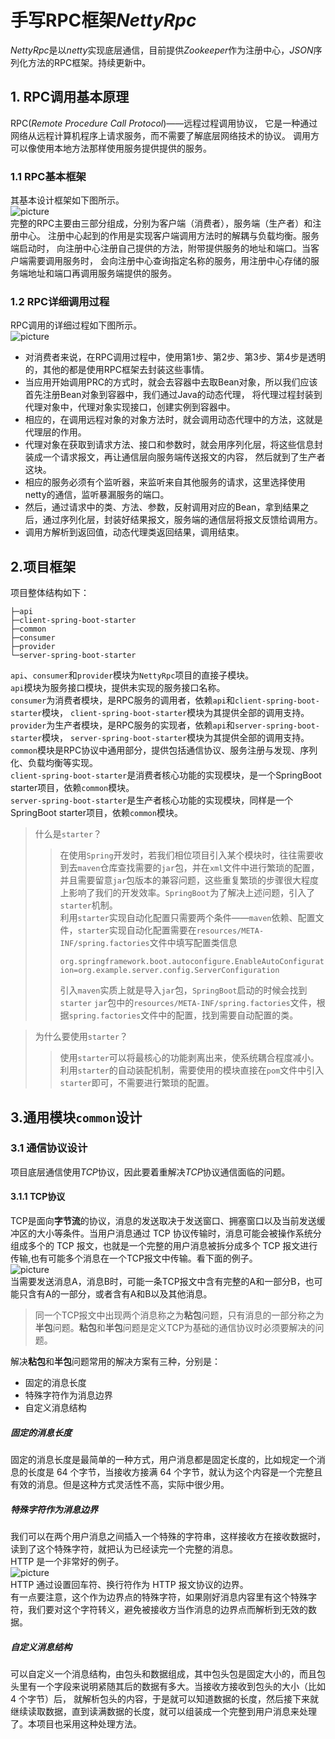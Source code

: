 # 手写RPC框架*NettyRpc*
*NettyRpc*是以*netty*实现底层通信，目前提供*Zookeeper*作为注册中心，*JSON*序列化方法的RPC框架。持续更新中。
## 1. RPC调用基本原理
RPC(*Remote Procedure Call Protocol*)——远程过程调用协议，
它是一种通过网络从远程计算机程序上请求服务，而不需要了解底层网络技术的协议。
调用方可以像使用本地方法那样使用服务提供提供的服务。 

### 1.1 RPC基本框架
其基本设计框架如下图所示。  
![picture](https://gitee.com/su_ya_kang/NettyRpc/raw/master/picture/rpc-design.jpg)  
完整的RPC主要由三部分组成，分别为客户端（消费者），服务端（生产者）和注册中心。
注册中心起到的作用是实现客户端调用方法时的解耦与负载均衡。服务端启动时，
向注册中心注册自己提供的方法，附带提供服务的地址和端口。当客户端需要调用服务时，
会向注册中心查询指定名称的服务，用注册中心存储的服务端地址和端口再调用服务端提供的服务。

### 1.2 RPC详细调用过程
RPC调用的详细过程如下图所示。  
![picture](https://gitee.com/su_ya_kang/NettyRpc/raw/master/picture/rpc-procedure.jpg)  
* 对消费者来说，在RPC调用过程中，使用第1步、第2步、第3步、第4步是透明的，其他的都是使用RPC框架去封装这些事情。
* 当应用开始调用PRC的方式时，就会去容器中去取Bean对象，所以我们应该首先注册Bean对象到容器中，我们通过Java的动态代理，
将代理过程封装到代理对象中，代理对象实现接口，创建实例到容器中。
* 相应的，在调用远程对象的对象方法时，就会调用动态代理中的方法，这就是代理层的作用。  
* 代理对象在获取到请求方法、接口和参数时，就会用序列化层，将这些信息封装成一个请求报文，再让通信层向服务端传送报文的内容，
然后就到了生产者这块。  
* 相应的服务必须有个监听器，来监听来自其他服务的请求，这里选择使用netty的通信，监听暴漏服务的端口。
* 然后，通过请求中的类、方法、参数，反射调用对应的Bean，拿到结果之后，通过序列化层，封装好结果报文，服务端的通信层将报文反馈给调用方。
* 调用方解析到返回值，动态代理类返回结果，调用结束。

## 2.项目框架
项目整体结构如下：  
```
├─api
├─client-spring-boot-starter
├─common
├─consumer
├─provider
└─server-spring-boot-starter
```
`api`、`consumer`和`provider`模块为`NettyRpc`项目的直接子模块。  
`api`模块为服务接口模块，提供未实现的服务接口名称。  
`consumer`为消费者模块，是RPC服务的调用者，依赖`api`和`client-spring-boot-starter`模块，
`client-spring-boot-starter`模块为其提供全部的调用支持。  
`provider`为生产者模块，是RPC服务的实现者，依赖`api`和`server-spring-boot-starter`模块，
`server-spring-boot-starter`模块为其提供全部的调用支持。  
`common`模块是RPC协议中通用部分，提供包括通信协议、服务注册与发现、序列化、负载均衡等实现。  
`client-spring-boot-starter`是消费者核心功能的实现模块，是一个SpringBoot starter项目，依赖`common`模块。  
`server-spring-boot-starter`是生产者核心功能的实现模块，同样是一个SpringBoot starter项目，依赖`common`模块。 
> 什么是`starter`？  
> > 在使用`Spring`开发时，若我们相位项目引入某个模块时，往往需要收到去`maven`仓库查找需要的`jar`包，并在`xml`文件中进行繁琐的配置，
> > 并且需要留意`jar`包版本的兼容问题，这些重复繁琐的步骤很大程度上影响了我们的开发效率。`SpringBoot`为了解决上述问题，引入了`starter`机制。  
> > 利用`starter`实现自动化配置只需要两个条件——`maven`依赖、配置文件，`starter`实现自动化配置需要在`resources/META-INF/spring.factories`文件中填写配置类信息  
> > 
> >  ```org.springframework.boot.autoconfigure.EnableAutoConfiguration=org.example.server.config.ServerConfiguration```  
> > 
> > 引入`maven`实质上就是导入`jar`包，`SpringBoot`启动的时候会找到`starter` `jar`包中的`resources/META-INF/spring.factories`文件，根据`spring.factories`文件中的配置，找到需要自动配置的类。  

> 为什么要使用`starter`？ 
> > 使用`starter`可以将最核心的功能剥离出来，使系统耦合程度减小。利用`starter`的自动装配机制，需要使用的模块直接在`pom`文件中引入`starter`即可，不需要进行繁琐的配置。  

## 3.通用模块`common`设计
### 3.1 通信协议设计
项目底层通信使用*TCP*协议，因此要着重解决*TCP*协议通信面临的问题。
#### 3.1.1 TCP协议
TCP是面向**字节流**的协议，消息的发送取决于发送窗口、拥塞窗口以及当前发送缓冲区的大小等条件。当用户消息通过 TCP 协议传输时，消息可能会被操作系统分组成多个的 TCP 报文，也就是一个完整的用户消息被拆分成多个 TCP 报文进行传输,也有可能多个消息在一个TCP报文中传输。看下面的例子。  
![picture](https://gitee.com/su_ya_kang/NettyRpc/raw/master/picture/tcp-message.jpg)  
当需要发送消息A，消息B时，可能一条TCP报文中含有完整的A和一部分B，也可能只含有A的一部分，或者含有A和B以及其他消息。  
>同一个TCP报文中出现两个消息称之为**粘包**问题，只有消息的一部分称之为**半包**问题。**粘包**和**半包**问题是定义TCP为基础的通信协议时必须要解决的问题。  

解决**粘包**和**半包**问题常用的解决方案有三种，分别是：
* 固定的消息长度
* 特殊字符作为消息边界
* 自定义消息结构

##### 固定的消息长度
固定的消息长度是最简单的一种方式，用户消息都是固定长度的，比如规定一个消息的长度是 64 个字节，当接收方接满 64 个字节，就认为这个内容是一个完整且有效的消息。但是这种方式灵活性不高，实际中很少用。  
##### 特殊字符作为消息边界
我们可以在两个用户消息之间插入一个特殊的字符串，这样接收方在接收数据时，读到了这个特殊字符，就把认为已经读完一个完整的消息。  
HTTP 是一个非常好的例子。  
![picture](https://gitee.com/su_ya_kang/NettyRpc/raw/master/picture/http-message.png)  
HTTP 通过设置回车符、换行符作为 HTTP 报文协议的边界。  
有一点要注意，这个作为边界点的特殊字符，如果刚好消息内容里有这个特殊字符，我们要对这个字符转义，避免被接收方当作消息的边界点而解析到无效的数据。
##### 自定义消息结构
可以自定义一个消息结构，由包头和数据组成，其中包头包是固定大小的，而且包头里有一个字段来说明紧随其后的数据有多大。当接收方接收到包头的大小（比如 4 个字节）后，
就解析包头的内容，于是就可以知道数据的长度，然后接下来就继续读取数据，直到读满数据的长度，就可以组装成一个完整到用户消息来处理了。本项目也采用这种处理方法。






